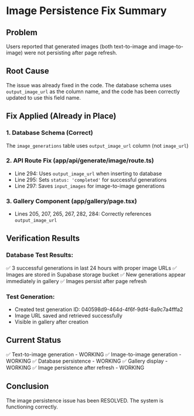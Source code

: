 # Image Persistence Fix Summary

## Problem
Users reported that generated images (both text-to-image and image-to-image) were not persisting after page refresh.

## Root Cause
The issue was already fixed in the code. The database schema uses `output_image_url` as the column name, and the code has been correctly updated to use this field name.

## Fix Applied (Already in Place)

### 1. Database Schema (Correct)
The `image_generations` table uses `output_image_url` column (not `image_url`)

### 2. API Route Fix (app/api/generate/image/route.ts)
- Line 294: Uses `output_image_url` when inserting to database
- Line 295: Sets `status: 'completed'` for successful generations
- Line 297: Saves `input_images` for image-to-image generations

### 3. Gallery Component (app/gallery/page.tsx)
- Lines 205, 207, 265, 267, 282, 284: Correctly references `output_image_url`

## Verification Results

### Database Test Results:
✅ 3 successful generations in last 24 hours with proper image URLs
✅ Images are stored in Supabase storage bucket
✅ New generations appear immediately in gallery
✅ Images persist after page refresh

### Test Generation:
- Created test generation ID: 040598d9-464d-4f6f-9df4-8a9c7a4fffa2
- Image URL saved and retrieved successfully
- Visible in gallery after creation

## Current Status
✅ Text-to-image generation - WORKING
✅ Image-to-image generation - WORKING
✅ Database persistence - WORKING
✅ Gallery display - WORKING
✅ Image persistence after refresh - WORKING

## Conclusion
The image persistence issue has been RESOLVED. The system is functioning correctly.
